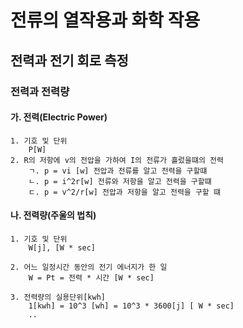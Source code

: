 # 전류의 열작용과 화학 작용

## 전력과 전기 회로 측정

### 전력과 전력량

#### 가. 전력(Electric Power)

    1. 기호 및 단위 
        P[W]
    2. R의 저항에 v의 전압을 가하여 I의 전류가 흘렀을떄의 전력
        ㄱ. p = vi [w] 전압과 전류를 알고 전력을 구할떄
        ㄴ. p = i^2r[w] 전류와 저항을 알고 전력을 구할떄
        ㄷ. p = v^2/r[w] 전압과 저항을 알고 전력을 구할 떄



#### 나. 전력량(주울의 법칙)

    1. 기호 및 단위 
        W[j], [W * sec]
    
    2. 어느 일정시간 동안의 전기 에너지가 한 일
        W = Pt = 전력 * 시간 [W * sec]

    3. 전력량의 실용단위[kwh]
        1[kwh] = 10^3 [wh] = 10^3 * 3600[j] [ W * sec]
        ..